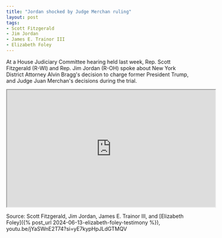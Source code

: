 ```yaml
---
title: "Jordan shocked by Judge Merchan ruling"
layout: post
tags:
- Scott Fitzgerald
- Jim Jordan
- James E. Trainor III
- Elizabeth Foley
---
```


At a House Judiciary Committee hearing held last week, Rep. Scott Fitzgerald (R-WI) and Rep. Jim Jordan (R-OH) spoke about New York District Attorney Alvin Bragg's decision to charge former President Trump, and Judge Juan Merchan's decisions during the trial.

<iframe width="560" height="315" src="https://www.youtube.com/embed/jYaSWnE2T74?si=yE7kypHpJLdGTMQV" title="Jordan shocked by Judge Merchan ruling" referrerpolicy="strict-origin-when-cross-origin" allowfullscreen></iframe>

Source: Scott Fitzgerald, Jim Jordan, James E. Trainor III, and [Elizabeth Foley]({% post_url 2024-06-13-elizabeth-foley-testimony %}), youtu.be/jYaSWnE2T74?si=yE7kypHpJLdGTMQV
